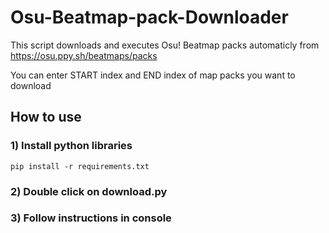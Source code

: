 # Osu-Beatmap-pack-Downloader
This script downloads and executes Osu! Beatmap packs automaticly
from https://osu.ppy.sh/beatmaps/packs


You can enter START index and END index of map packs you want to download


## How to use
### 1) Install python libraries
```pip install -r requirements.txt```

### 2) Double click on download.py 

### 3) Follow instructions in console
